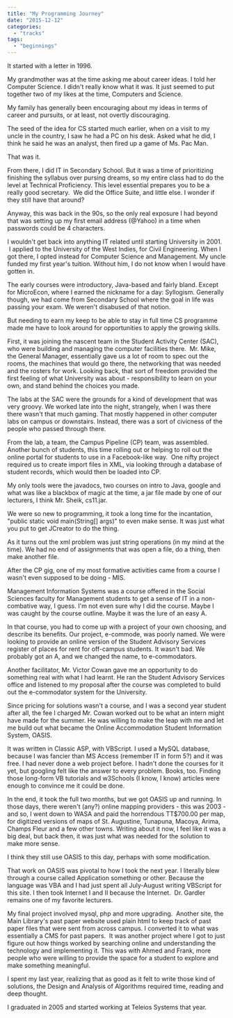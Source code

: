```yaml
---
title: "My Programming Journey"
date: "2015-12-12"
categories: 
  - "tracks"
tags: 
  - "beginnings"
---
```


It started with a letter in 1996.

My grandmother was at the time asking me about career ideas. I told her Computer Science. I didn't really know what it was. It just seemed to put together two of my likes at the time, Computers and Science.

My family has generally been encouraging about my ideas in terms of career and pursuits, or at least, not overtly discouraging.

The seed of the idea for CS started much earlier, when on a visit to my uncle in the country, I saw he had a PC on his desk. Asked what he did, I think he said he was an analyst, then fired up a game of Ms. Pac Man.

That was it.

From there, I did IT in Secondary School. But it was a time of prioritizing finishing the syllabus over pursing dreams, so my entire class had to do the level at Technical Proficiency. This level essential prepares you to be a really good secretary.  We did the Office Suite, and little else. I wonder if they still have that around?

Anyway, this was back in the 90s, so the only real exposure I had beyond that was setting up my first email address (@Yahoo) in a time when passwords could be 4 characters.

I wouldn't get back into anything IT related until starting University in 2001.  I applied to the University of the West Indies, for Civil Engineering. When I got there, I opted instead for Computer Science and Management. My uncle funded my first year's tuition. Without him, I do not know when I would have gotten in.

The early courses were introductory, Java-based and fairly bland. Except for MicroEcon, where I earned the nickname for a day: Syllogism. Generally though, we had come from Secondary School where the goal in life was passing your exam. We weren't disabused of that notion.

But needing to earn my keep to be able to stay in full time CS programme made me have to look around for opportunities to apply the growing skills.

First, it was joining the nascent team in the Student Activity Center (SAC), who were building and managing the computer facilities there.  Mr. Mike, the General Manager, essentially gave us a lot of room to spec out the rooms, the machines that would go there, the networking that was needed and the rosters for work. Looking back, that sort of freedom provided the first feeling of what University was about - responsibility to learn on your own, and stand behind the choices you made.

The labs at the SAC were the grounds for a kind of development that was very groovy. We worked late into the night, strangely, when I was there there wasn't that much gaming. That mostly happened in other computer labs on campus or downstairs. Instead, there was a sort of civicness of the people who passed through there.

From the lab, a team, the Campus Pipeline (CP) team, was assembled. Another bunch of students, this time rolling out or helping to roll out the online portal for students to use in a Facebook-like way.  One nifty project required us to create import files in XML, via looking through a database of student records, which would then be loaded into CP.

My only tools were the javadocs, two courses on intro to Java, google and what was like a blackbox of magic at the time, a jar file made by one of our lecturers, I think Mr. Sheik, cs11.jar.

We were so new to programming, it took a long time for the incantation, "public static void main(String\[\] args)" to even make sense. It was just what you put to get JCreator to do the thing.

As it turns out the xml problem was just string operations (in my mind at the time). We had no end of assignments that was open a file, do a thing, then make another file.

After the CP gig, one of my most formative activities came from a course I wasn't even supposed to be doing - MIS.

Management Information Systems was a course offered in the Social Sciences faculty for Management students to get a sense of IT in a non-combative way, I guess. I'm not even sure why I did the course. Maybe I was caught by the course outline. Maybe it was the lure of an easy A.

In that course, you had to come up with a project of your own choosing, and describe its benefits. Our project, e-commode, was poorly named. We were looking to provide an online version of the Student Advisory Services register of places for rent for off-campus students. It wasn't bad. We probably got an A, and we changed the name, to e-commodators.

Another facilitator, Mr. Victor Cowan gave me an opportunity to do something real with what I had learnt. He ran the Student Advisory Services office and listened to my proposal after the course was completed to build out the e-commodator system for the University.

Since pricing for solutions wasn't a course, and I was a second year student after all, the fee I charged Mr. Cowan worked out to be what an intern might have made for the summer. He was willing to make the leap with me and let me build out what became the Online Accommodation Student Information System, OASIS.

It was written in Classic ASP, with VBScript. I used a MySQL database, because I was fancier than MS Access (remember IT in form 5?) and it was free. I had never done a web project before. I hadn't done the courses for it yet, but googling felt like the answer to every problem. Books, too. Finding those long-form VB tutorials and w3Schools (I know, I know) articles were enough to convince me it could be done.

In the end, it took the full two months, but we got OASIS up and running. In those days, there weren't (any?) online mapping providers - this was 2003 - and so, I went down to WASA and paid the horrendous TT$700.00 per map, for digitized versions of maps of St. Augustine, Tunapuna, Macoya, Arima, Champs Fleur and a few other towns. Writing about it now, I feel like it was a big deal, but back then, it was just what was needed for the solution to make more sense.

I think they still use OASIS to this day, perhaps with some modification.

That work on OASIS was pivotal to how I took the next year. I literally blew through a course called Application something or other. Because the language was VBA and I had just spent all July-August writing VBScript for this site. I then took Internet I and II because the Internet.  Dr. Gardler remains one of my favorite lecturers.

My final project involved mysql, php and more upgrading.  Another site, the Main Library's past paper website used plain html to keep track of past paper files that were sent from across campus. I converted it to what was essentially a CMS for past papers.  It was another project where I got to just figure out how things worked by searching online and understanding the technology and implementing it. This was with Ahmed and Frank, more people who were willing to provide the space for a student to explore and make something meaningful.

I spent my last year, realizing that as good as it felt to write those kind of solutions, the Design and Analysis of Algorithms required time, reading and deep thought.

I graduated in 2005 and started working at Teleios Systems that year.
